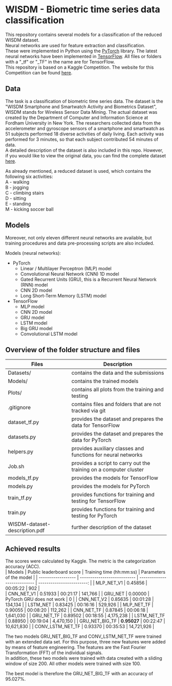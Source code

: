 # WISDM - Biometric time series data classification

This repository contains several models for a classification of the reduced WISDM dataset. <br>
Neural networks are used for feature extraction and classification. <br>
These were implemented in Python using the [PyTorch](https://pytorch.org/ "PyTorch website") library. The latest neural networks have been implemented in [TensorFlow](https://www.tensorflow.org/ "TensorFlow website"). All files or folders with a "_tf" or "_TF" in the name are for TensorFlow. <br>
This repository is based on a Kaggle Competition. The website for this Competition can be found [here](https://www.kaggle.com/competitions/anncmss22/overview "Kaggle Competition ANNs and Cognitive Models (FHWS SS22) website"). <br> 


## Data
The task is a classification of biometric time series data. The dataset is the "WISDM Smartphone and Smartwatch Activity and Biometrics Dataset", WISDM stands for Wireless Sensor Data Mining. The actual dataset was created by the Department of Computer and Information Science at Fordham University in New York. The researchers collected data from the accelerometer and gyroscope sensors of a smartphone and smartwatch as 51 subjects performed 18 diverse activities of daily living. Each activity was performed for 3 minutes, so that each subject contributed 54 minutes of data. <br> 
A detailed description of the dataset is also included in this repo. However, if you would like to view the original data, you can find the complete dataset [here](https://www.cis.fordham.edu/wisdm/dataset.php "WISDM Dataset website"). <br>

As already mentioned, a reduced dataset is used, which contains the following six activities: <br>
A - walking <br>
B - jogging <br>
C - climbing stairs <br>
D - sitting <br>
E - standing <br>
M - kicking soccer ball <br>


## Models
Moreover, not only eleven different neural networks are available, but training procedures and data pre-processing scripts are also included. <br>

Models (neural networks): 
- PyTorch
    - Linear / Multilayer Perceptron (MLP) model <br>
    - Convolutional Neural Network (CNN) 1D model <br>
    - Gated Recurrent Units (GRU), this is a Recurrent Neural Network (RNN) model <br>
    - CNN 2D model <br>
    - Long Short-Term Memory (LSTM) model <br>
- TensorFlow
    - MLP model <br> 
    - CNN 2D model <br>
    - GRU model <br>
    - LSTM model <br>
    - Big GRU model <br> 
    - Convolutional LSTM model <br> 


## Overview of the folder structure and files
| Files                           | Description                                                         |
| ------------------------------- | ------------------------------------------------------------------- |
| Datasets/                       | contains the data and the submissions                               |
| Models/                         | contains the trained models                                         |
| Plots/                          | contains all plots from the training and testing                    |
| .gitignore                      | contains files and folders that are not tracked via git             |
| dataset_tf.py                   | provides the dataset and prepares the data for TensorFlow           |
| datasets.py                     | provides the dataset and prepares the data for PyTorch              |
| helpers.py                      | provides auxiliary classes and functions for neural networks        |
| Job.sh                          | provides a script to carry out the training on a computer cluster   |
| models_tf.py                    | provides the models for TensorFlow                                  |
| models.py                       | provides the models for PyTorch                                     |
| train_tf.py                     | provides functions for training and testing for TensorFlow          |
| train.py                        | provides functions for training and testing for PyTorch             |
| WISDM-dataset-description.pdf   | further description of the dataset                                  |

## Achieved results
The scores were calculated by Kaggle. The metric is the categorization accuracy (ACC). <br> 
| Models             | Public leaderboard score    | Training time (hh:mm:ss)    | Parameters of the model   |
| ------------------ | --------------------------- | --------------------------- | ------------------------: |
| MLP_NET_V1         | 0.45856                     | 00:05:22                    | 902                       |                   
| CNN_NET_V1         | 0.51933                     | 00:21:17                    | 141,766                   |
| GRU_NET            | 0.00000                     | PyTorch GRU does not work   | 0                         |
| CNN_NET_V2         | 0.85635                     | 00:01:28                    | 134,134                   |
| LSTM_NET           | 0.83425                     | 00:16:16                    | 529,926                   |
| MLP_NET_TF         | 0.90055                     | 00:08:20                    | 112,262                   |
| CNN_NET_TF         | 0.87845                     | 00:06:18                    | 1,641,030                 |
| GRU_NET_TF         | 0.89502                     | 00:18:55                    | 4,175,238                 |
| LSTM_NET_TF        | 0.88950                     | 00:19:04                    | 4,470,150                 |
| GRU_NET_BIG_TF     | **0.95027**                 | 00:22:47                    | 10,621,830                |
| CONV_LSTM_NET_TF   | 0.93370                     | 00:35:53                    | 14,721,926                |

The two models GRU_NET_BIG_TF and CONV_LSTM_NET_TF were trained with an extended data set. For this purpose, three new features were added by means of feature engineering. The features are the Fast Fourier Transformation (FFT) of the individual signals. <br> 
In addition, these two models were trained with data created with a sliding window of size 200. All other models were trained with size 100. <br> 

The best model is therefore the GRU_NET_BIG_TF with an accuracy of 95.027%.
